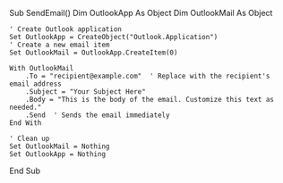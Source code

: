Sub SendEmail()
    Dim OutlookApp As Object
    Dim OutlookMail As Object

    ' Create Outlook application
    Set OutlookApp = CreateObject("Outlook.Application")
    ' Create a new email item
    Set OutlookMail = OutlookApp.CreateItem(0)

    With OutlookMail
        .To = "recipient@example.com"  ' Replace with the recipient's email address
        .Subject = "Your Subject Here"
        .Body = "This is the body of the email. Customize this text as needed."
        .Send  ' Sends the email immediately
    End With

    ' Clean up
    Set OutlookMail = Nothing
    Set OutlookApp = Nothing
End Sub
